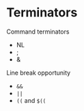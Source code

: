 # Terminators

Command terminators
- NL
- ;
- &

Line break opportunity
- `&&`
- `||`
- `((` and `$((`
